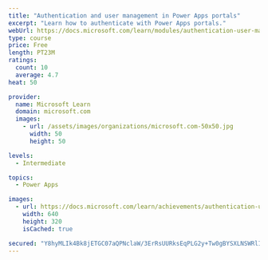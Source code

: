 ```yaml
---
title: "Authentication and user management in Power Apps portals"
excerpt: "Learn how to authenticate with Power Apps portals."
webUrl: https://docs.microsoft.com/learn/modules/authentication-user-management/
type: course
price: Free
length: PT23M
ratings:
  count: 10
  average: 4.7
heat: 50

provider:
  name: Microsoft Learn
  domain: microsoft.com
  images:
    - url: /assets/images/organizations/microsoft.com-50x50.jpg
      width: 50
      height: 50

levels:
  - Intermediate

topics:
  - Power Apps

images:
  - url: https://docs.microsoft.com/learn/achievements/authentication-user-management-social.png
    width: 640
    height: 320
    isCached: true

secured: "Y8hyMLIk4Bk8jETGC07aQPNclaW/3ErRsUURksEqPLG2y+Tw0gBYSXLNSWRlIq0rXMgsXvkhB0Qx9W4RD8VEUml/S+P60L8MrveXFdZ4mH7D4a5y8ju3p7aEoi3fBrCvmAzN4WqbA/GRxU3wrA+r4U7SBr1zVGjOxio6FP+R1pBO1Sj2CRx430hvZsnO/WNneaJd/c7QFClFS5RgEuQVRPKQ+XcTnz2efRjROPmt64xOHuXY1JRYRFa1bgHlPF9crt1iyoknlUHKELQdsmxWkhbMIgv80esjJIEFhfuDyeeMyJfpjnP9J1rxC+Ywvd5LRrcNKVdf1taRmmUAJO+xKdwwobbQYGrtBxDBIKSO1X3uHjR1P+ZJ6QV032/qbm8EpbtPM1tdLnJwr5J1F5nLgQ==;lbzP3g251qUNSyBWpxqdNQ=="
---
```



